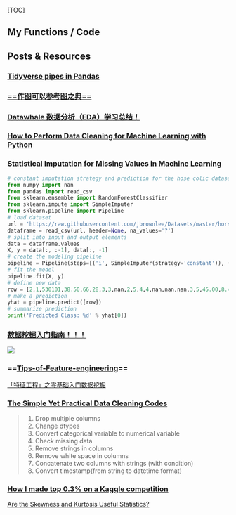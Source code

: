 [TOC]

## My Functions / Code







## Posts & Resources

### [Tidyverse pipes in Pandas](https://stmorse.github.io/journal/tidyverse-style-pandas.html)





### [==作图可以参考图之典==](http://tuzhidian.com/)



### [Datawhale 数据分析（EDA）学习总结！](https://mp.weixin.qq.com/s?__biz=MzIyNjM2MzQyNg==&mid=2247517999&idx=1&sn=d2b279de42391df4b3acfca3a1088fed&chksm=e8735662df04df74c9409f9229c6dbe5a4f6bcdda81fe31274633575e3104c7d77248ab58cf4&mpshare=1&scene=1&srcid=0730jeBlCzo6CqcsKQo5IEkH&sharer_sharetime=1596081410497&sharer_shareid=54d7b6bf73b347d381a7bff3f78b99d1&exportkey=AwM5S8DLDRy8ZdRY%2BVSsiQ8%3D&pass_ticket=dORmzI2rJPmSiTTJ1Zi%2B65corcsKJJPH6uZpoe6zT%2FMKlPzQoPHVZcbL9F%2FOl7pU&wx_header=0#rd)











### [How to Perform Data Cleaning for Machine Learning with Python](https://machinelearningmastery.com/basic-data-cleaning-for-machine-learning/?__s=j5spgttw6xiv8t5nozzl)





### [Statistical Imputation for Missing Values in Machine Learning](https://machinelearningmastery.com/statistical-imputation-for-missing-values-in-machine-learning/?__s=j5spgttw6xiv8t5nozzl)

```python
# constant imputation strategy and prediction for the hose colic dataset
from numpy import nan
from pandas import read_csv
from sklearn.ensemble import RandomForestClassifier
from sklearn.impute import SimpleImputer
from sklearn.pipeline import Pipeline
# load dataset
url = 'https://raw.githubusercontent.com/jbrownlee/Datasets/master/horse-colic.csv'
dataframe = read_csv(url, header=None, na_values='?')
# split into input and output elements
data = dataframe.values
X, y = data[:, :-1], data[:, -1]
# create the modeling pipeline
pipeline = Pipeline(steps=[('i', SimpleImputer(strategy='constant')), ('m', RandomForestClassifier())])
# fit the model
pipeline.fit(X, y)
# define new data
row = [2,1,530101,38.50,66,28,3,3,nan,2,5,4,4,nan,nan,nan,3,5,45.00,8.40,nan,nan,2,2,11300,00000,00000]
# make a prediction
yhat = pipeline.predict([row])
# summarize prediction
print('Predicted Class: %d' % yhat[0])
```





### [数据挖掘入门指南！！！](https://mp.weixin.qq.com/s?__biz=MzIyNjM2MzQyNg==&mid=2247490290&idx=1&sn=2c91d01e885e25232bb9fe65808ba46e&chksm=e870cbbfdf0742a943d5c0e972ff2ff7e59664f74aeb246ad422f2ae4f2bd9eb7c99bb903b8f&mpshare=1&scene=1&srcid=&sharer_sharetime=1587258394081&sharer_shareid=54d7b6bf73b347d381a7bff3f78b99d1&key=d324c761f914ac8398500473e4ce0ea27ddb73b137b8628481ffd7979c31d35f5982af34f2f8ae228794a30969111597e58e50ac6f21d9bb63780685c95336560ba39783230f7658b5db266041f8f518&ascene=1&uin=NzA3NTE3MTMz&devicetype=Windows+10&version=62080085&lang=en&exportkey=AyCrknsRchTmsghGn6%2FueS0%3D&pass_ticket=FsZ%2F%2BZdh9drALkPd4ZNDKQfPNSuBgdFQBofkB7QfHhrEkuIr4lHtmKYV2uPVd7bo)



![](https://mmbiz.qpic.cn/mmbiz_png/vI9nYe94fsG9H9sQ4u2liaG5YSH53Mxpsc07MmQlVSHoSicYTY8FwHdiaaES9tlJDKFibVLdWVd4BfM3Boic5a8icgtg/640?wx_fmt=png&tp=webp&wxfrom=5&wx_lazy=1&wx_co=1)





### ==[Tips-of-Feature-engineering](https://github.com/Pysamlam/Tips-of-Feature-engineering)==



[「特征工程」之零基础入门数据挖掘](https://mp.weixin.qq.com/s?__biz=MzIyNjM2MzQyNg==&mid=2247489845&idx=1&sn=511ef0c0b59623809fc476f2f69d027f&chksm=e870c878df07416ea6ade0ea8b94b3cd08444d15d5d7c2029137f8a0bcd9cec24391d94ca2b1&mpshare=1&scene=1&srcid=&sharer_sharetime=1586035394691&sharer_shareid=54d7b6bf73b347d381a7bff3f78b99d1&key=e51915e870aec09fecd421c9f13df2a8ad67f2fb84f661963b3a24a68f2836c1978f941cb23b2a6507c76e61382b254dd676dbfe7b70f33387f4762de28ab2d8e4e97eea558d6d6d64665633d7344edb&ascene=1&uin=NzA3NTE3MTMz&devicetype=Windows+10&version=62070158&lang=en&exportkey=A79Mu3U2x%2FBPzVKke4V24k8%3D&pass_ticket=NplckyX8o6vUFEDBWMdNrDVgAixGk4sOGs%2BIAvg%2Fv7WoYayMzEtNdjnoK1N1IV7Y)



### [The Simple Yet Practical Data Cleaning Codes](https://towardsdatascience.com/the-simple-yet-practical-data-cleaning-codes-ad27c4ce0a38)

> 1. Drop multiple columns
> 2. Change dtypes
> 3. Convert categorical variable to numerical variable
> 4. Check missing data
> 5. Remove strings in columns
> 6. Remove white space in columns
> 7. Concatenate two columns with strings (with condition)
> 8. Convert timestamp(from string to datetime format)



### [How I made top 0.3% on a Kaggle competition](https://www.kaggle.com/lavanyashukla01/how-i-made-top-0-3-on-a-kaggle-competition)



[Are the Skewness and Kurtosis Useful Statistics?](https://www.spcforexcel.com/knowledge/basic-statistics/are-skewness-and-kurtosis-useful-statistics)









